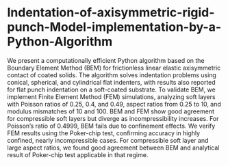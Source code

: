 # Indentation-of-axisymmetric-rigid-punch-Model-implementation-by-a-Python-Algorithm
We present a computationally efficient Python algorithm based on the Boundary Element Method (BEM) for frictionless linear elastic axisymmetric contact of coated solids. The algorithm solves indentation problems using conical, spherical, and cylindrical flat indenters, with results also reported for flat punch indentation on a soft-coated substrate. To validate BEM, we implement Finite Element Method (FEM) simulations, analyzing soft layers with Poisson ratios of 0.25, 0.4, and 0.49, aspect ratios from 0.25 to 10, and modulus mismatches of 10 and 100. BEM and FEM show good agreement for compressible soft layers but diverge as incompressibility increases. For Poisson’s ratio of 0.4999, BEM fails due to confinement effects. We verify FEM results using the Poker-chip test, confirming accuracy in highly confined, nearly incompressible cases. For compressible soft layer and large aspect ratios, we found good agreement between BEM and analytical result of Poker-chip test applicable in that regime.
